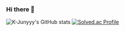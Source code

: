 ### Hi there 👋
![K-Junyyy's GitHub stats](https://github-readme-stats.vercel.app/api?username=same-woo&show_icons=true&theme=스타일)
[![Solved.ac Profile](http://mazassumnida.wtf/api/generate_badge?boj=same-woo)](https://solved.ac/same-woo)
<!--
**same-woo/same-woo** is a ✨ _special_ ✨ repository because its `README.md` (this file) appears on your GitHub profile.

Here are some ideas to get you started:

- 🔭 I’m currently working on ...
- 🌱 I’m currently learning ...
- 👯 I’m looking to collaborate on ...
- 🤔 I’m looking for help with ...
- 💬 Ask me about ...
- 📫 How to reach me: ...
- 😄 Pronouns: ...
- ⚡ Fun fact: ...
-->

